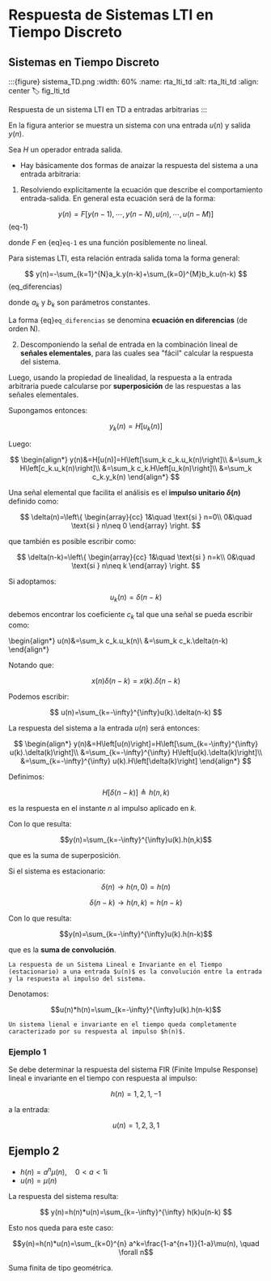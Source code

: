 # Respuesta de Sistemas LTI en Tiempo Discreto

## Sistemas en Tiempo Discreto

:::{figure} sistema_TD.png
:width: 60%
:name: rta_lti_td
:alt: rta_lti_td
:align: center
:label: fig_lti_td

Respuesta de un sistema LTI en TD a entradas arbitrarias
:::

En la figura anterior se muestra un sistema con una entrada $u(n)$ y salida $y(n)$.

Sea $H$ un operador entrada salida.

- Hay básicamente dos formas de anaizar la respuesta del sistema a una entrada arbitraria:
1. Resolviendo explícitamente la ecuación que describe el comportamiento entrada-salida. En general esta ecuación será de la forma:

$$y(n)=F[y(n-1), \cdots, y(n-N), u(n), \cdots, u(n-M)]$$(eq-1)

donde $F$ en {eq}`eq-1` es una función posiblemente no lineal.



Para sistemas LTI, esta relación entrada salida toma la forma general:

$$
y(n)=-\sum_{k=1}^{N}a_k.y(n-k)+\sum_{k=0}^{M}b_k.u(n-k)
$$ (eq_diferencias)

donde ${a_k}$ y ${b_k}$ son parámetros constantes.

La forma {eq}`eq_diferencias` se denomina **ecuación en diferencias** (de orden N).

2. Descomponiendo la señal de entrada en la combinación lineal de **señales elementales**, para las cuales sea "fácil" calcular la respuesta del sistema.

Luego, usando la propiedad de linealidad, la respuesta a la entrada arbitraria puede calcularse por **superposición** de las respuestas a las señales elementales.

Supongamos entonces:

$$y_k(n)=H[u_k(n)]$$

Luego:

$$
\begin{align*}
y(n)&=H[u(n)]=H\left[\sum_k c_k.u_k(n)\right]\\
&=\sum_k H\left[c_k.u_k(n)\right]\\
&=\sum_k c_k.H\left[u_k(n)\right]\\
&=\sum_k c_k.y_k(n)
\end{align*}
$$


Una señal elemental que facilita el análisis es el **impulso unitario $\delta(n)$** definido como:

$$
\delta(n)=\left\{
\begin{array}{cc}
1&\quad \text{si } n=0\\
0&\quad \text{si } n\neq 0
\end{array}
\right.
$$

que también es posible escribir como:

$$
\delta(n-k)=\left\{
\begin{array}{cc}
1&\quad \text{si } n=k\\
0&\quad \text{si } n\neq k
\end{array}
\right.
$$


Si adoptamos:

$$u_k(n)=\delta(n-k)$$

debemos encontrar los coeficiente $c_k$ tal que una señal se pueda escribir como:

\begin{align*}
u(n)&=\sum_k c_k.u_k(n)\\
&=\sum_k c_k.\delta(n-k)
\end{align*}

Notando que:

$$x(n)\delta(n-k)=x(k).\delta(n-k)$$

Podemos escribir:

$$
u(n)=\sum_{k=-\infty}^{\infty}u(k).\delta(n-k)
$$

La respuesta del sistema a la entrada $u(n)$ será entonces:

$$
\begin{align*}
y(n)&=H\left[u(n)\right]=H\left[\sum_{k=-\infty}^{\infty} u(k).\delta(k)\right]\\
&=\sum_{k=-\infty}^{\infty} H\left[u(k).\delta(k)\right]\\
&=\sum_{k=-\infty}^{\infty} u(k).H\left[\delta(k)\right]
\end{align*}
$$

Definimos:

$$H\left[\delta(n-k)\right]\triangleq h(n,k)$$

es la respuesta en el instante $n$ al impulso aplicado en $k$.

Con lo que resulta:

$$y(n)=\sum_{k=-\infty}^{\infty}u(k).h(n,k)$$

que es la suma de superposición.

Si el sistema es estacionario:

$$\delta(n) \longrightarrow h(n,0)=h(n)$$

$$\delta(n-k) \longrightarrow h(n,k)=h(n-k)$$

Con lo que resulta:

$$y(n)=\sum_{k=-\infty}^{\infty}u(k).h(n-k)$$

que es la **suma de convolución**.

```{important}
La respuesta de un Sistema Lineal e Invariante en el Tiempo (estacionario) a una entrada $u(n)$ es la convolución entre la entrada y la respuesta al impulso del sistema.
```

Denotamos:

$$u(n)*h(n)=\sum_{k=-\infty}^{\infty}u(k).h(n-k)$$

```{note}
Un sistema lienal e invariante en el tiempo queda completamente caracterizado por su respuesta al impulso $h(n)$.
```

### Ejemplo 1

Se debe determinar la respuesta del sistema FIR (Finite Impulse Response) lineal e invariante en el tiempo con respuesta al impulso:

$$
h(n)={1,2,1,-1}
$$

a la entrada:

$$u(n)={1,2,3,1}$$


## Ejemplo 2

- $h(n)=a^n\mu(n), \quad 0<a<1$i
- $u(n)=\mu(n)$

La respuesta del sistema resulta:

$$
y(n)=h(n)*u(n)=\sum_{k=-\infty}^{\infty} h(k)u(n-k)
$$

Esto nos queda para este caso:

$$y(n)=h(n)*u(n)=\sum_{k=0}^{n} a^k=\frac{1-a^{n+1}}{1-a}\mu(n), \quad \forall n$$

Suma finita de tipo geométrica.


